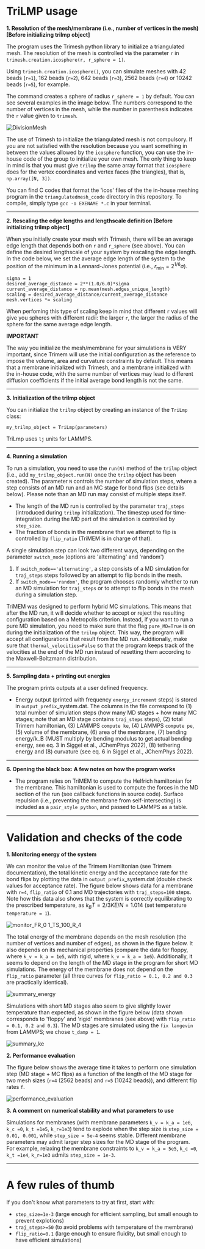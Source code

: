 # TriLMP usage

**1. Resolution of the mesh/membrane (i.e., number of vertices in the mesh) [Before initializing trilmp object]** 

The program uses the Trimesh python library to initialize a triangulated mesh. The resolution of the mesh is controlled via the parameter ```r``` in ```trimesh.creation.icosphere(r, r_sphere = 1)```. 

Using ```trimesh.creation.icosphere()```, you can simulate meshes with 42 beads (```r=1```), 162 beads (```r=2```), 642 beads (```r=3```), 2562 beads (```r=4```) or 10242 beads (```r=5```), for example. 

The command creates a sphere of radius ```r_sphere = 1``` by default. You can see several examples in the image below. The numbers correspond to the number of vertices in the mesh, while the number in parenthesis indicates the ```r``` value given to ```trimesh```.

![DivisionMesh](https://github.com/Saric-Group/trimem_sbeady/assets/58335020/c1f703f4-7071-4ad4-99f1-f2dc76404661)

The use of Trimesh to initialize the triangulated mesh is not compulsory. If you are not satisfied with the resolution because you want something in between the values allowed by the ```icosphere``` function, you can use the in-house code of the group to initialize your own mesh. The only thing to keep in mind is that you must give ```trilmp``` the same array format that ```icosphere``` does for the vertex coordinates and vertex faces (the triangles), that is, ```np.array([N, 3])```.

You can find C codes that format the 'icos' files of the the in-house meshing program in the ```triangulatedmesh_ccode``` directory in this repository. To compile, simply type ```gcc -o EXENAME *.c``` in your terminal.

***

**2. Rescaling the edge lengths and lengthscale definition [Before initializing trilmp object]** 

When you initially create your mesh with Trimesh, there will be an average edge length that depends both on ```r``` and ```r_sphere``` (see above). You can define the desired lengthscale of your system by rescaling the edge length. In the code below, we set the average edge length of the system to the position of the minimum in a Lennard-Jones potential (i.e., $r_{\min} = 2^{1/6}\sigma$).

```
sigma = 1
desired_average_distance = 2**(1.0/6.0)*sigma
current_average_distance = np.mean(mesh.edges_unique_length)
scaling = desired_average_distance/current_average_distance
mesh.vertices *= scaling
```

When perfoming this type of scaling keep in mind that different ```r``` values will give you spheres with different radii: the larger ```r```, the larger the radius of the sphere for the same average edge length.

**IMPORTANT**

The way you initialize the mesh/membrane for your simulations is VERY important, since Trimem will use the initial configuration as the reference to impose the volume, area and curvature constraints by default. This means that a membrane initialized with Trimesh, and a membrane initialized with the in-house code, with the same number of vertices may lead to different diffusion coefficients if the initial average bond length is not the same.

***

**3. Initialization of the trilmp object**

You can initialize the ```trilmp``` object by creating an instance of the ```TriLmp``` class:

```
my_trilmp_object = TriLmp(parameters)
```

TriLmp uses ```lj``` units for LAMMPS.

***

**4. Running a simulation**

To run a simulation, you need to use the ```run(N)``` method of the ```trilmp``` object (i.e., add ```my_trilmp_object.run(N)``` once the ```trilmp``` object has been created). The parameter ```N``` controls the number of simulation steps, where a step consists of an MD run and an MC stage for bond flips (see details below). Please note than an MD run may consist of multiple steps itself.

- The length of the MD run is controlled by the parameter ```traj_steps``` (introduced during ```trilmp``` initialization). The timestep used for time-integration during the MD part of the simulation is controlled by ```step_size```.
- The fraction of bonds in the membrane that we attempt to flip is controlled by ```flip_ratio``` (TriMEM is in charge of that).

A single simulation step can look two different ways, depending on the parameter ```switch_mode``` (options are 'alternating' and 'random')

1. If ```switch_mode=='alternating'```, a step consists of a MD simulation for ```traj_steps``` steps followed by an attempt to flip bonds in the mesh.
2. If ```switch_mode=='random'```, the program chooses randomly whether to run an MD simulation for ```traj_steps``` or to attempt to flip bonds in the mesh during a simulation step.

TriMEM was designed to perform hybrid MC simulations. This means that after the MD run, it will decide whether to accept or reject the resulting configuration based on a Metropolis criterion. Instead, if you want to run a pure MD simulation, you need to make sure that the flag ```pure_MD=True``` is on during the initialization of the ```trilmp``` object. This way, the program will accept all configurations that result from the MD run. Additionally, make sure that ```thermal_velocities=False``` so that the program keeps track of the velocities at the end of the MD run instead of resetting them according to the Maxwell-Boltzmann distribution.

***

**5. Sampling data + printing out energies**

The program prints outputs at a user defined frequency.

- Energy output (printed with frequency ```energy_increment``` steps) is stored in ```output_prefix```_system.dat. The columns in the file correspond to (1) total number of simulation steps (how many MD stages + how many MC stages; note that an MD stage contains ```traj_steps``` steps), (2) total Trimem hamiltonian, (3) LAMMPS ```compute ke```, (4) LAMMPS ```compute pe```, (5) volume of the membrane, (6) area of the membrane, (7) bending energy/k_B (MUST multiply by bending modulus to get actual bending energy, see eq. 3 in Siggel et al., JChemPhys 2022), (8) tethering energy and (8) curvature (see eq. 6 in Siggel et al., JChemPhys 2022).

***

**6. Opening the black box: A few notes on how the program works**

- The program relies on TriMEM to compute the Helfrich hamiltonian for the membrane. This hamiltonian is used to compute the forces in the MD section of the run (see callback functions in source code). Surface repulsion (i.e., preventing the membrane from self-intersecting) is included as a ```pair_style python```, and passed to LAMMPS as a table.  


***

# Validation and checks of the code

**1. Monitoring energy of the system**

We can monitor the value of the Trimem Hamiltonian (see Trimem documentation), the total kinetic energy and the acceptance rate for the bond flips by plotting the data in ```output_prefix```_system.dat (double check values for acceptance rate).  The figure below shows data for a membrane with ```r=4```, ```flip_ratio``` of 0.1 and MD trajectories with ```traj_steps=100``` steps. Note how this data also shows that the system is correctly equilibrating to the prescribed temperature, as $k_B T = 2/3 KE/N = 1.014$ (set temperature ```temperature = 1```).

![monitor_FR_0 1_TS_100_R_4](https://github.com/Saric-Group/trimem_sbeady/assets/58335020/1f697af6-99b4-4c53-98e0-46b6389e154c)

The total energy of the membrane depends on the mesh resolution (the number of vertices and number of edges), as shown in the figure below. It also depends on its mechanical properties (compare the data for floppy, where ```k_v = k_a = 1e5```, with rigid, where ```k_v = k_a = 1e6```). Additionally, it seems to depend on the length of the MD stage in the program for short MD simulations. The energy of the membrane does not depend on the ```flip_ratio``` parameter (all three curves for ```flip_ratio = 0.1, 0.2 and 0.3``` are practically identical).

![summary_energy](https://github.com/Saric-Group/trimem_sbeady/assets/58335020/fa98417f-2931-4cb3-b478-99d5a8924f90)


Simulations with short MD stages also seem to give slightly lower temperature than expected, as shown in the figure below (data shown corresponds to 'floppy' and 'rigid' membranes (see above) with ```flip_ratio = 0.1, 0.2 and 0.3```). The MD stages are simulated using the ```fix langevin``` from LAMMPS; we chose ```t_damp = 1```.

![summary_ke](https://github.com/Saric-Group/trimem_sbeady/assets/58335020/06bc54e5-e4ea-4aa1-a275-07a5e8212875)

**2. Performance evaluation**

The figure below shows the average time it takes to perform one simulation step (MD stage + MC flips) as a function of the length of the MD stage for two mesh sizes (```r=4``` (2562 beads) and ```r=5``` (10242 beads)), and different flip rates ```f```.

![performance_evaluation](https://github.com/Saric-Group/trimem_sbeady/assets/58335020/ec07ab88-ff3b-4539-a429-7153df0f2732)

**3. A comment on numerical stability and what parameters to use**

Simulations for membranes (with membrane parameters ```k_v = k_a = 1e6```, ```k_c =0```, ```k_t =1e5```, ```k_r=1e3```) tend to explode when the step size is ```step_size = 0.01, 0.001```, while ```step_size = 5e-4``` seems stable. Different membrane parameters may admit larger step sizes for the MD stage of the program. For example, relaxing the membrane constraints to ```k_v = k_a = 5e5```, ```k_c =0```, ```k_t =1e4```, ```k_r=1e3``` admits ```step_size = 1e-3```.

***

# A few rules of thumb

If you don't know what parameters to try at first, start with:

- ```step_size=1e-3``` (large enough for efficient sampling, but small enough to prevent explotions)
- ```traj_steps>=50``` (to avoid problems with temperature of the membrane)
- ```flip_ratio=0.1``` (large enough to ensure fluidity, but small enough to have efficient simulations)

